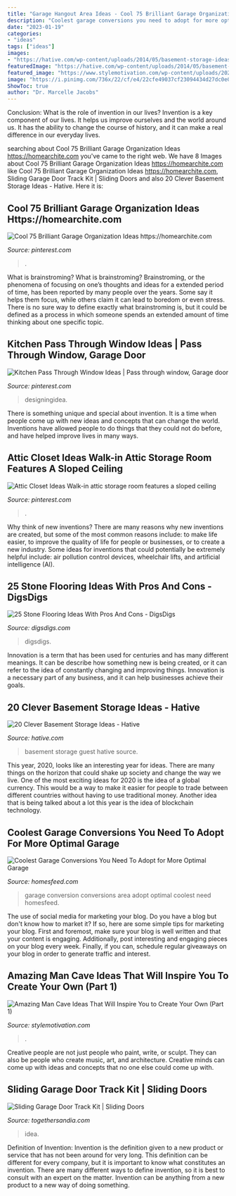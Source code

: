 ```yaml
---
title: "Garage Hangout Area Ideas - Cool 75 Brilliant Garage Organization Ideas Https://homearchite.com"
description: "Coolest garage conversions you need to adopt for more optimal garage"
date: "2023-01-19"
categories:
- "ideas"
tags: ["ideas"]
images:
- "https://hative.com/wp-content/uploads/2014/05/basement-storage-ideas/20-basement-guest-room.jpg"
featuredImage: "https://hative.com/wp-content/uploads/2014/05/basement-storage-ideas/20-basement-guest-room.jpg"
featured_image: "https://www.stylemotivation.com/wp-content/uploads/2020/01/Man-Cave-Ideas.jpg"
image: "https://i.pinimg.com/736x/22/cf/e4/22cfe49037cf23094434d27dc0e043be.jpg"
ShowToc: true
author: "Dr. Marcelle Jacobs"
---
```



Conclusion: What is the role of invention in our lives?
Invention is a key component of our lives. It helps us improve ourselves and the world around us. It has the ability to change the course of history, and it can make a real difference in our everyday lives.

	

		
searching about Cool 75 Brilliant Garage Organization Ideas https://homearchite.com you've came to the right web. We have 8 Images about Cool 75 Brilliant Garage Organization Ideas https://homearchite.com like Cool 75 Brilliant Garage Organization Ideas https://homearchite.com, Sliding Garage Door Track Kit | Sliding Doors and also 20 Clever Basement Storage Ideas - Hative. Here it is:
		
    
## Cool 75 Brilliant Garage Organization Ideas Https://homearchite.com

<img loading=lazy src="https://i.pinimg.com/736x/22/cf/e4/22cfe49037cf23094434d27dc0e043be.jpg" onerror="this.onerror=null;this.src='https://tse3.mm.bing.net/th?id=OIP.VJ8WyH57WsvOTkXVz-ye0QHaHQ&amp;pid=15.1';" alt="Cool 75 Brilliant Garage Organization Ideas https://homearchite.com">

_Source: pinterest.com_

>. 

	

What is brainstroming?
What is brainstroming? Brainstroming, or the phenomena of focusing on one’s thoughts and ideas for a extended period of time, has been reported by many people over the years. Some say it helps them focus, while others claim it can lead to boredom or even stress. There is no sure way to define exactly what brainstroming is, but it could be defined as a process in which someone spends an extended amount of time thinking about one specific topic.

    
## Kitchen Pass Through Window Ideas | Pass Through Window, Garage Door

<img loading=lazy src="https://i.pinimg.com/736x/bf/ca/36/bfca364b302a005370e8b0176fcd94bd.jpg" onerror="this.onerror=null;this.src='https://tse3.mm.bing.net/th?id=OIP.ztJWRIjtk6R92GgAOasZIwHaFe&amp;pid=15.1';" alt="Kitchen Pass Through Window Ideas | Pass through window, Garage door">

_Source: pinterest.com_

>designingidea. 

	

There is something unique and special about invention. It is a time when people come up with new ideas and concepts that can change the world. Inventions have allowed people to do things that they could not do before, and have helped improve lives in many ways.

    
## Attic Closet Ideas Walk-in Attic Storage Room Features A Sloped Ceiling

<img loading=lazy src="https://i.pinimg.com/736x/00/ef/e6/00efe6fbeca72aae9d06f057f39556e4.jpg" onerror="this.onerror=null;this.src='https://tse4.mm.bing.net/th?id=OIP.xxqnvggS2FF3O65lyS53MQHaJ3&amp;pid=15.1';" alt="Attic Closet Ideas Walk-in attic storage room features a sloped ceiling">

_Source: pinterest.com_

>. 

	

Why think of new inventions?
There are many reasons why new inventions are created, but some of the most common reasons include: to make life easier, to improve the quality of life for people or businesses, or to create a new industry. Some ideas for inventions that could potentially be extremely helpful include: air pollution control devices, wheelchair lifts, and artificial intelligence (AI).

    
## 25 Stone Flooring Ideas With Pros And Cons - DigsDigs

<img loading=lazy src="https://www.digsdigs.com/photos/2016/08/20-grey-stone-flooring-completes-the-entryway-look.jpg" onerror="this.onerror=null;this.src='https://tse2.mm.bing.net/th?id=OIP.3C05Dgkfarcwal-jLPwuvgAAAA&amp;pid=15.1';" alt="25 Stone Flooring Ideas With Pros And Cons - DigsDigs">

_Source: digsdigs.com_

>digsdigs. 

	

Innovation is a term that has been used for centuries and has many different meanings. It can be describe how something new is being created, or it can refer to the idea of constantly changing and improving things. Innovation is a necessary part of any business, and it can help businesses achieve their goals.

    
## 20 Clever Basement Storage Ideas - Hative

<img loading=lazy src="https://hative.com/wp-content/uploads/2014/05/basement-storage-ideas/20-basement-guest-room.jpg" onerror="this.onerror=null;this.src='https://tse3.mm.bing.net/th?id=OIP.b7oO10cIyDngqib2eUmWWwHaLG&amp;pid=15.1';" alt="20 Clever Basement Storage Ideas - Hative">

_Source: hative.com_

>basement storage guest hative source. 

	

This year, 2020, looks like an interesting year for ideas. There are many things on the horizon that could shake up society and change the way we live. One of the most exciting ideas for 2020 is the idea of a global currency. This would be a way to make it easier for people to trade between different countries without having to use traditional money. Another idea that is being talked about a lot this year is the idea of blockchain technology.

    
## Coolest Garage Conversions You Need To Adopt For More Optimal Garage

<img loading=lazy src="http://homesfeed.com/wp-content/uploads/2019/11/garage-conversion-idea-Boho-style-area-rug-wooden-table-midcentury-modern-chair-in-black-tree-trunk-stool-with-white-shag-throw-blanket.jpg" onerror="this.onerror=null;this.src='https://tse4.mm.bing.net/th?id=OIP.xDTNt7KBi47eXRqcTvUb5QDPEt&amp;pid=15.1';" alt="Coolest Garage Conversions You Need To Adopt for More Optimal Garage">

_Source: homesfeed.com_

>garage conversion conversions area adopt optimal coolest need homesfeed. 

	

The use of social media for marketing your blog.
Do you have a blog but don't know how to market it? If so, here are some simple tips for marketing your blog. First and foremost, make sure your blog is well written and that your content is engaging. Additionally, post interesting and engaging pieces on your blog every week. Finally, if you can, schedule regular giveaways on your blog in order to generate traffic and interest.

    
## Amazing Man Cave Ideas That Will Inspire You To Create Your Own (Part 1)

<img loading=lazy src="https://www.stylemotivation.com/wp-content/uploads/2020/01/Man-Cave-Ideas.jpg" onerror="this.onerror=null;this.src='https://tse4.mm.bing.net/th?id=OIP.4vNHopesvt_XmU7lJfT8LwHaEj&amp;pid=15.1';" alt="Amazing Man Cave Ideas That Will Inspire You to Create Your Own (Part 1)">

_Source: stylemotivation.com_

>. 

	

Creative people are not just people who paint, write, or sculpt. They can also be people who create music, art, and architecture. Creative minds can come up with ideas and concepts that no one else could come up with.

    
## Sliding Garage Door Track Kit | Sliding Doors

<img loading=lazy src="http://togethersandia.com/wp-content/uploads/2017/08/sliding-garage-door-track-kit1280-x-960.jpg" onerror="this.onerror=null;this.src='https://tse2.mm.bing.net/th?id=OIP.mq-bo1JHFIBk00gMkWJHYQHaFj&amp;pid=15.1';" alt="Sliding Garage Door Track Kit | Sliding Doors">

_Source: togethersandia.com_

>idea. 

	

Definition of Invention:
Invention is the definition given to a new product or service that has not been around for very long. This definition can be different for every company, but it is important to know what constitutes an invention. There are many different ways to define invention, so it is best to consult with an expert on the matter. Invention can be anything from a new product to a new way of doing something.

